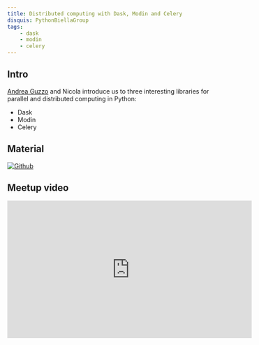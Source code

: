 ```yaml
---
title: Distributed computing with Dask, Modin and Celery
disquis: PythonBiellaGroup
tags:
    - dask
    - modin
    - celery
---
```


## Intro

[Andrea Guzzo](https://www.linkedin.com/in/andreaguzzo/) and Nicola introduce us to three interesting libraries for parallel and distributed computing in Python:

* Dask
* Modin
* Celery

## Material

[![Github](https://img.shields.io/badge/GitHub-181717.svg?style=for-the-badge&logo=GitHub&logoColor=white)](https://github.com/PythonBiellaGroup/MaterialeSerate/tree/master/CalcoloParalleloDistribuito)

## Meetup video

<iframe width="560" height="315" src="https://www.youtube.com/embed/xiUB7Vd35rU?si=8KJcodKWKsXrhjA4" title="YouTube video player" frameborder="0" allow="accelerometer; autoplay; clipboard-write; encrypted-media; gyroscope; picture-in-picture; web-share" allowfullscreen></iframe>